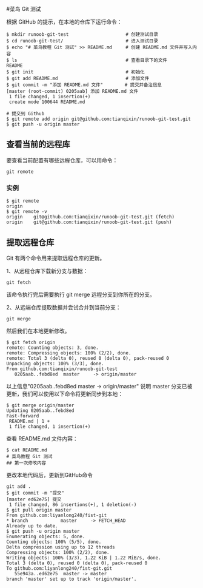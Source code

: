 #菜鸟 Git 测试

 根据 GitHub 的提示，在本地的仓库下运行命令： 

```
$ mkdir runoob-git-test                     # 创建测试目录
$ cd runoob-git-test/                       # 进入测试目录
$ echo "# 菜鸟教程 Git 测试" >> README.md     # 创建 README.md 文件并写入内容
$ ls                                        # 查看目录下的文件
README
$ git init                                  # 初始化
$ git add README.md                         # 添加文件
$ git commit -m "添加 README.md 文件"        # 提交并备注信息
[master (root-commit) 0205aab] 添加 README.md 文件
 1 file changed, 1 insertion(+)
 create mode 100644 README.md

# 提交到 Github
$ git remote add origin git@github.com:tianqixin/runoob-git-test.git
$ git push -u origin master
```

## 查看当前的远程库

要查看当前配置有哪些远程仓库，可以用命令：

```
git remote
```

### 实例

```
$ git remote
origin
$ git remote -v
origin    git@github.com:tianqixin/runoob-git-test.git (fetch)
origin    git@github.com:tianqixin/runoob-git-test.git (push)
```

## 提取远程仓库

Git 有两个命令用来提取远程仓库的更新。

1、从远程仓库下载新分支与数据：

```
git fetch
```

该命令执行完后需要执行 git merge 远程分支到你所在的分支。

2、从远端仓库提取数据并尝试合并到当前分支：

```
git merge
```

然后我们在本地更新修改。

```
$ git fetch origin
remote: Counting objects: 3, done.
remote: Compressing objects: 100% (2/2), done.
remote: Total 3 (delta 0), reused 0 (delta 0), pack-reused 0
Unpacking objects: 100% (3/3), done.
From github.com:tianqixin/runoob-git-test
   0205aab..febd8ed  master     -> origin/master
```

以上信息"0205aab..febd8ed master -> origin/master" 说明 master 分支已被更新，我们可以使用以下命令将更新同步到本地：

```
$ git merge origin/master
Updating 0205aab..febd8ed
Fast-forward
 README.md | 1 +
 1 file changed, 1 insertion(+)
```

查看 README.md 文件内容：

```
$ cat README.md 
# 菜鸟教程 Git 测试
## 第一次修改内容
```

更改本地代码后，更新到GitHub命令

```
git add .
$ git commit -m "提交"
[master ed62e75] 提交
 1 file changed, 86 insertions(+), 1 deletion(-)
$ git pull origin master
From github.com:liyanlong240/fist-git
* branch            master     -> FETCH_HEAD
Already up to date.
$ git push -u origin master
Enumerating objects: 5, done.
Counting objects: 100% (5/5), done.
Delta compression using up to 12 threads
Compressing objects: 100% (2/2), done.
Writing objects: 100% (3/3), 1.22 KiB | 1.22 MiB/s, done.
Total 3 (delta 0), reused 0 (delta 0), pack-reused 0
To github.com:liyanlong240/fist-git.git
   55e943a..ed62e75  master -> master
branch 'master' set up to track 'origin/master'.
```

